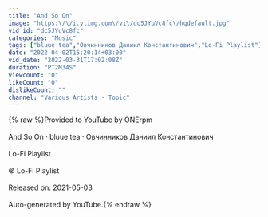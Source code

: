 ```yaml
---
title: "And So On"
image: "https:\/\/i.ytimg.com\/vi\/dc5JYuVc8fc\/hqdefault.jpg"
vid_id: "dc5JYuVc8fc"
categories: "Music"
tags: ["bluue tea","Овчинников Даниил Константинович","Lo-Fi Playlist"]
date: "2022-04-02T15:20:14+03:00"
vid_date: "2022-03-31T17:02:08Z"
duration: "PT2M34S"
viewcount: "0"
likeCount: "0"
dislikeCount: ""
channel: "Various Artists - Topic"
---
```

{% raw %}Provided to YouTube by ONErpm<br /><br />And So On · bluue tea · Овчинников Даниил Константинович<br /><br />Lo-Fi Playlist<br /><br />℗ Lo-Fi Playlist<br /><br />Released on: 2021-05-03<br /><br />Auto-generated by YouTube.{% endraw %}
